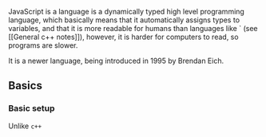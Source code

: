 JavaScript is a language is a dynamically typed high level programming language, which basically means that it automatically assigns types to variables, and that it is more readable for humans than languages like ` (see [[General c++ notes]]), however, it is harder for computers to read, so programs are slower.

It is a newer language, being introduced in 1995 by Brendan Eich.


## Basics

### Basic setup

Unlike `c++`